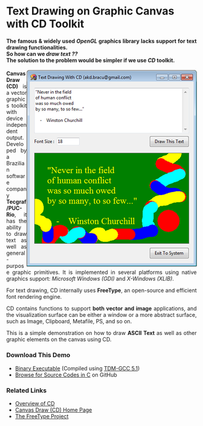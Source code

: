 
<h1>
Text Drawing on Graphic Canvas with CD Toolkit
</h1>

<h4 align="justify">
The famous & widely used <i>OpenGL</i> graphics library lacks support for text drawing functionalities.
<br>
So how can we <i>draw text ??</i>
<br>The solution to the problem would be simpler if we use <i>CD</i> toolkit.
</h4>

<img src="/res/Text_Draw_CD_SCR1.png" alt="Text Drawing with CD" align="right">

<p align="justify">
<b>Canvas Draw (CD)</b> is a vector graphics toolkit with device independent output. Developed by a Brazilian software company <b>Tecgraf/PUC-Rio</b>, it has the ability to draw text as well as general-purpose graphic primitives. It is implemented in several platforms using native graphics support: <i>Microsoft Windows (GDI)</i> and <i>X-Windows (XLIB)</i>.
</p>
<p align="justify">
For text drawing, CD internally uses <b>FreeType</b>, an open-source and efficient font rendering engine.
</p>
<p align="justify">
CD contains functions to support <b>both vector and image</b> applications, and the visualization surface can be either a window or a more abstract surface, such as Image, Clipboard, Metafile, PS, and so on.
</p>
<p align="justify">
This is a simple demonstration on how to draw <b>ASCII Text</b> as well as other graphic elements on the canvas using CD.
</p>

<h3>Download This Demo</h3>
<ul>
<li>
<a href="https://github.com/AKD92/Text-Drawing-in-Graphic-Canvas-with-CD/raw/master/bin/iup_cd_text_draw_demo.exe">Binary Executable</a> (Compiled using <a href="http://tdm-gcc.tdragon.net/about">TDM-GCC 5.1</a>)
</li>
<li>
<a href="/src">Browse for Source Codes in C</a> on GitHub
</li>
</ul>

<h3>Related Links</h3>
<ul>
<li>
<a href="http://webserver2.tecgraf.puc-rio.br/ftp_pub/lfm/cd.pdf">Overview of CD</a>
</li>
<li>
<a href="https://webserver2.tecgraf.puc-rio.br/cd/">Canvas Draw (CD) Home Page</a>
</li>
<li>
<a href="https://www.freetype.org/">The FreeType Project</a>
</li>
</ul>
